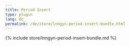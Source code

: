 ```yaml
---
title: Period Insert
type: plugin
lang: de
permalink: /de/store/lnngyn-period-insert-bundle.html
---
```


{% include store/lnngyn-period-insert-bundle.md %}
